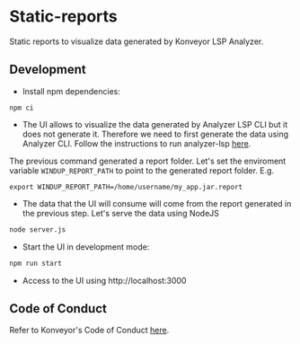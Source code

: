 # Static-reports

Static reports to visualize data generated by Konveyor LSP Analyzer.

## Development

- Install npm dependencies:

```
npm ci
```

- The UI allows to visualize the data generated by Analyzer LSP CLI but it does not generate it. Therefore we need to first generate the data using Analyzer CLI. Follow the instructions to run analyzer-lsp [here](https://github.com/konveyor/analyzer-lsp).

The previous command generated a report folder. Let's set the enviroment variable `WINDUP_REPORT_PATH` to point to the generated report folder. E.g.

```
export WINDUP_REPORT_PATH=/home/username/my_app.jar.report
```

- The data that the UI will consume will come from the report generated in the previous step. Let's serve the data using NodeJS

```bash
node server.js
```

- Start the UI in development mode:

```bash
npm run start
```

- Access to the UI using http://localhost:3000

## Code of Conduct

Refer to Konveyor's Code of Conduct [here](https://github.com/konveyor/community/blob/main/CODE_OF_CONDUCT.md).
